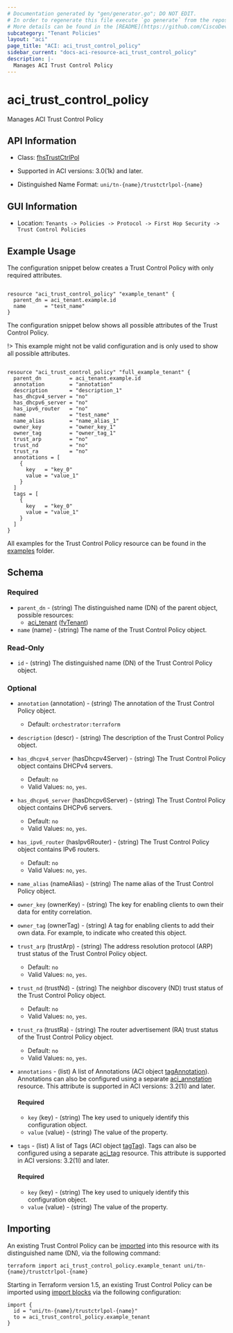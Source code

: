 ```yaml
---
# Documentation generated by "gen/generator.go"; DO NOT EDIT.
# In order to regenerate this file execute `go generate` from the repository root.
# More details can be found in the [README](https://github.com/CiscoDevNet/terraform-provider-aci/blob/master/README.md).
subcategory: "Tenant Policies"
layout: "aci"
page_title: "ACI: aci_trust_control_policy"
sidebar_current: "docs-aci-resource-aci_trust_control_policy"
description: |-
  Manages ACI Trust Control Policy
---
```


# aci_trust_control_policy #

Manages ACI Trust Control Policy



## API Information ##

* Class: [fhsTrustCtrlPol](https://pubhub.devnetcloud.com/media/model-doc-latest/docs/app/index.html#/objects/fhsTrustCtrlPol/overview)

* Supported in ACI versions: 3.0(1k) and later.

* Distinguished Name Format: `uni/tn-{name}/trustctrlpol-{name}`

## GUI Information ##

* Location: `Tenants -> Policies -> Protocol -> First Hop Security -> Trust Control Policies`

## Example Usage ##

The configuration snippet below creates a Trust Control Policy with only required attributes.

```hcl

resource "aci_trust_control_policy" "example_tenant" {
  parent_dn = aci_tenant.example.id
  name      = "test_name"
}

```
The configuration snippet below shows all possible attributes of the Trust Control Policy.

!> This example might not be valid configuration and is only used to show all possible attributes.

```hcl

resource "aci_trust_control_policy" "full_example_tenant" {
  parent_dn         = aci_tenant.example.id
  annotation        = "annotation"
  description       = "description_1"
  has_dhcpv4_server = "no"
  has_dhcpv6_server = "no"
  has_ipv6_router   = "no"
  name              = "test_name"
  name_alias        = "name_alias_1"
  owner_key         = "owner_key_1"
  owner_tag         = "owner_tag_1"
  trust_arp         = "no"
  trust_nd          = "no"
  trust_ra          = "no"
  annotations = [
    {
      key   = "key_0"
      value = "value_1"
    }
  ]
  tags = [
    {
      key   = "key_0"
      value = "value_1"
    }
  ]
}

```

All examples for the Trust Control Policy resource can be found in the [examples](https://github.com/CiscoDevNet/terraform-provider-aci/tree/master/examples/resources/aci_trust_control_policy) folder.

## Schema ##

### Required ###

* `parent_dn` - (string) The distinguished name (DN) of the parent object, possible resources:
  - [aci_tenant](https://registry.terraform.io/providers/CiscoDevNet/aci/latest/docs/resources/tenant) ([fvTenant](https://pubhub.devnetcloud.com/media/model-doc-latest/docs/app/index.html#/objects/fvTenant/overview))
* `name` (name) - (string) The name of the Trust Control Policy object.

### Read-Only ###

* `id` - (string) The distinguished name (DN) of the Trust Control Policy object.

### Optional ###
  
* `annotation` (annotation) - (string) The annotation of the Trust Control Policy object.
  - Default: `orchestrator:terraform`
* `description` (descr) - (string) The description of the Trust Control Policy object.
* `has_dhcpv4_server` (hasDhcpv4Server) - (string) The Trust Control Policy object contains DHCPv4 servers.
  - Default: `no`
  - Valid Values: `no`, `yes`.
* `has_dhcpv6_server` (hasDhcpv6Server) - (string) The Trust Control Policy object contains DHCPv6 servers.
  - Default: `no`
  - Valid Values: `no`, `yes`.
* `has_ipv6_router` (hasIpv6Router) - (string) The Trust Control Policy object contains IPv6 routers.
  - Default: `no`
  - Valid Values: `no`, `yes`.
* `name_alias` (nameAlias) - (string) The name alias of the Trust Control Policy object.
* `owner_key` (ownerKey) - (string) The key for enabling clients to own their data for entity correlation.
* `owner_tag` (ownerTag) - (string) A tag for enabling clients to add their own data. For example, to indicate who created this object.
* `trust_arp` (trustArp) - (string) The address resolution protocol (ARP) trust status of the Trust Control Policy object.
  - Default: `no`
  - Valid Values: `no`, `yes`.
* `trust_nd` (trustNd) - (string) The neighbor discovery (ND) trust status of the Trust Control Policy object.
  - Default: `no`
  - Valid Values: `no`, `yes`.
* `trust_ra` (trustRa) - (string) The router advertisement (RA) trust status of the Trust Control Policy object.
  - Default: `no`
  - Valid Values: `no`, `yes`.

* `annotations` - (list) A list of Annotations (ACI object [tagAnnotation](https://pubhub.devnetcloud.com/media/model-doc-latest/docs/app/index.html#/objects/tagAnnotation/overview)). Annotations can also be configured using a separate [aci_annotation](https://registry.terraform.io/providers/CiscoDevNet/aci/latest/docs/resources/annotation) resource. This attribute is supported in ACI versions: 3.2(1l) and later.
  
  #### Required ####
  
  * `key` (key) - (string) The key used to uniquely identify this configuration object.
  * `value` (value) - (string) The value of the property.

* `tags` - (list) A list of Tags (ACI object [tagTag](https://pubhub.devnetcloud.com/media/model-doc-latest/docs/app/index.html#/objects/tagTag/overview)). Tags can also be configured using a separate [aci_tag](https://registry.terraform.io/providers/CiscoDevNet/aci/latest/docs/resources/tag) resource. This attribute is supported in ACI versions: 3.2(1l) and later.
  
  #### Required ####
  
  * `key` (key) - (string) The key used to uniquely identify this configuration object.
  * `value` (value) - (string) The value of the property.

## Importing

An existing Trust Control Policy can be [imported](https://www.terraform.io/docs/import/index.html) into this resource with its distinguished name (DN), via the following command:

```
terraform import aci_trust_control_policy.example_tenant uni/tn-{name}/trustctrlpol-{name}
```

Starting in Terraform version 1.5, an existing Trust Control Policy can be imported
using [import blocks](https://developer.hashicorp.com/terraform/language/import) via the following configuration:

```
import {
  id = "uni/tn-{name}/trustctrlpol-{name}"
  to = aci_trust_control_policy.example_tenant
}
```
